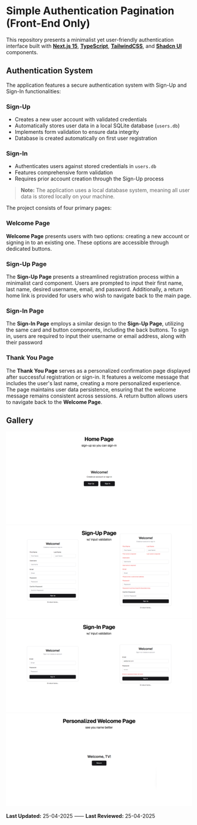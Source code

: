 # Simple Authentication Pagination (Front-End Only)

This repository presents a minimalist yet user-friendly authentication interface built with **[Next.js 15](https://nextjs.org/ "NextJS")**, **[TypeScript](https://www.typescriptlang.org/docs/ "TypeScript")**, **[TailwindCSS](https://tailwindcss.com/ "TailwindCSS")**, and **[Shadcn UI](https://ui.shadcn.com/ "Shadcn UI")** components.

## Authentication System

The application features a secure authentication system with Sign-Up and Sign-In functionalities:

### Sign-Up

- Creates a new user account with validated credentials
- Automatically stores user data in a local SQLite database (`users.db`)
- Implements form validation to ensure data integrity
- Database is created automatically on first user registration

### Sign-In

- Authenticates users against stored credentials in `users.db`
- Features comprehensive form validation
- Requires prior account creation through the Sign-Up process

> **Note:** The application uses a local database system, meaning all user data is stored locally on your machine.

The project consists of four primary pages:

### Welcome Page

**Welcome Page** presents users with two options: creating a new account or signing in to an existing one. These options are accessible through dedicated buttons.

### Sign-Up Page

The **Sign-Up Page** presents a streamlined registration process within a minimalist card component. Users are prompted to input their first name, last name, desired username, email, and password. Additionally, a return home link is provided for users who wish to navigate back to the main page.

### Sign-In Page

The **Sign-In Page** employs a similar design to the **Sign-Up Page**, utilizing the same card and button components, including the back buttons. To sign in, users are required to input their username or email address, along with their password

### Thank You Page

The **Thank You Page** serves as a personalized confirmation page displayed after successful registration or sign-in. It features a welcome message that includes the user's last name, creating a more personalized experience. The page maintains user data persistence, ensuring that the welcome message remains consistent across sessions. A return button allows users to navigate back to the **Welcome Page**.

## Gallery

![1742840761444](image/README/1742840761444.png)![1742840767603](image/README/1742840767603.png)![1742840774164](image/README/1742840774164.png)![1742840779320](image/README/1742840779320.png)

**Last Updated:** 25-04-2025 ⸺ **Last Reviewed:** 25-04-2025
